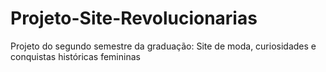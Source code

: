 # Projeto-Site-Revolucionarias
Projeto do segundo semestre da graduação: Site de moda, curiosidades e conquistas históricas femininas
